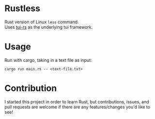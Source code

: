 # Rustless
Rust version of Linux `less` command.  
Uses [tui-rs](https://github.com/fdehau/tui-rs) as the underlying tui framework. 

# Usage
Run with cargo, taking in a text file as input:
```
cargo run main.rs -- <text-file.txt>
```

# Contribution
I started this project in order to learn Rust, but contributions, issues, and pull requests are welcome if there are any features/changes you'd like to see!
